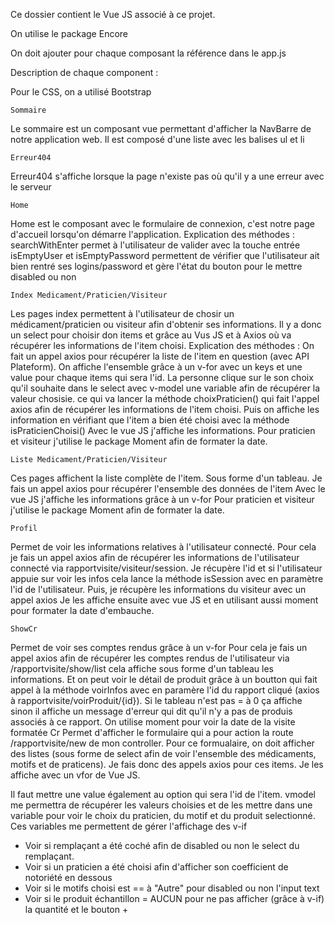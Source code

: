 Ce dossier contient le Vue JS associé à ce projet.

On utilise le package Encore

On doit ajouter pour chaque composant la référence dans le app.js

Description de chaque component : 

Pour le CSS, on a utilisé Bootstrap

    Sommaire
Le sommaire est un composant vue permettant d'afficher la NavBarre de notre application web.
Il est composé d'une liste avec les balises ul et li 

    Erreur404
Erreur404 s'affiche lorsque la page n'existe pas où qu'il y a une erreur avec le serveur

    Home
Home est le composant avec le formulaire de connexion, c'est notre page d'accueil lorsqu'on
démarre l'application.
    Explication des méthodes : 
searchWithEnter permet à l'utilisateur de valider avec la touche entrée
isEmptyUser et isEmptyPassword permettent de vérifier que l'utilisateur ait bien rentré ses logins/password et gère l'état du bouton pour le mettre disabled ou non

    Index Medicament/Praticien/Visiteur
Les pages index permettent à l'utilisateur de chosir un médicament/praticien ou visiteur afin d'obtenir ses informations.
Il y a donc un select pour choisir don items et grâce au Vus JS et à Axios où va récupérer les informations de l'item choisi.
    Explication des méthodes :
On fait un appel axios pour récupérer la liste de l'item en question (avec API Plateform).
On affiche l'ensemble grâce à un v-for avec un keys et une value pour chaque items qui sera l'id.
La personne clique sur le son choix qu'il souhaite dans le select avec v-model une variable afin de récupérer la valeur chosisie.
ce qui va lancer la méthode choixPraticien() qui fait l'appel axios afin de récupérer les informations de l'item choisi.
Puis on affiche les information en vérifiant que l'item a bien été choisi avec la méthode isPraticienChoisi()
Avec le vue JS j'affiche les informations.
Pour praticien et visiteur j'utilise le package Moment afin de formater la date.

    Liste Medicament/Praticien/Visiteur
Ces pages affichent la liste complète de l'item.
Sous forme d'un tableau.
Je fais un appel axios pour récupérer l'ensemble des données de l'item
Avec le vue JS j'affiche les informations grâce à un v-for
Pour praticien et visiteur j'utilise le package Moment afin de formater la date.

    Profil
Permet de voir les informations relatives à l'utilisateur connecté.
Pour cela je fais un appel axios afin de récupérer les informations de l'utilisateur connecté via rapportvisite/visiteur/session.
Je récupère l'id et si l'utilisateur appuie sur voir les infos cela lance la méthode isSession avec en paramètre l'id de l'utilisateur.
Puis, je récupère les informations du visiteur avec un appel axios
Je les affiche ensuite avec vue JS et en utilisant aussi moment pour formater la date d'embauche.

    ShowCr
Permet de voir ses comptes rendus grâce à un v-for
Pour cela je fais un appel axios afin de récupérer les comptes rendus de l'utilisateur via 
/rapportvisite/show/list
cela affiche sous forme d'un tableau les informations. Et on peut voir le détail de produit grâce à un boutton qui fait appel à la méthode voirInfos avec en paramère l'id du rapport cliqué (axios à rapportvisite/voirProduit/{id}).
Si le tableau n'est pas = à 0 ça affiche sinon il affiche un message d'erreur qui dit qu'il n'y a pas de produis associés à ce rapport.
On utilise moment pour voir la date de la visite formatée
    Cr
Permet d'afficher le formulaire qui a pour action la route /rapportvisite/new de mon controller.
Pour ce formualaire, on doit afficher des listes (sous forme de select afin de voir l'ensemble des médicaments, motifs et de praticens). 
Je fais donc des appels axios pour ces items. Je les affiche avec un vfor de Vue JS.

Il faut mettre une value également au option qui sera l'id de l'item.
vmodel me permettra de récupérer les valeurs choisies et de les mettre dans une variable pour voir le choix du praticien, du motif et du produit selectionné.
Ces variables me permettent de gérer l'affichage des v-if
- Voir si remplaçant a été coché afin de disabled ou non le select du remplaçant.
- Voir si un praticien a été choisi afin d'afficher son coefficient de notoriété en dessous
- Voir si le motifs choisi est == à "Autre" pour disabled ou non l'input text
- Voir si le produit échantillon = AUCUN pour ne pas afficher (grâce à v-if) la quantité et le bouton +



